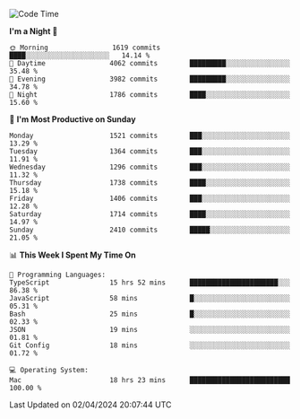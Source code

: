 <!--START_SECTION:waka-->
![Code Time](http://img.shields.io/badge/Code%20Time-3%2C848%20hrs%2053%20mins-blue)

**I'm a Night 🦉** 

```text
🌞 Morning                1619 commits        ████░░░░░░░░░░░░░░░░░░░░░   14.14 % 
🌆 Daytime                4062 commits        █████████░░░░░░░░░░░░░░░░   35.48 % 
🌃 Evening                3982 commits        █████████░░░░░░░░░░░░░░░░   34.78 % 
🌙 Night                  1786 commits        ████░░░░░░░░░░░░░░░░░░░░░   15.60 % 
```
📅 **I'm Most Productive on Sunday** 

```text
Monday                   1521 commits        ███░░░░░░░░░░░░░░░░░░░░░░   13.29 % 
Tuesday                  1364 commits        ███░░░░░░░░░░░░░░░░░░░░░░   11.91 % 
Wednesday                1296 commits        ███░░░░░░░░░░░░░░░░░░░░░░   11.32 % 
Thursday                 1738 commits        ████░░░░░░░░░░░░░░░░░░░░░   15.18 % 
Friday                   1406 commits        ███░░░░░░░░░░░░░░░░░░░░░░   12.28 % 
Saturday                 1714 commits        ████░░░░░░░░░░░░░░░░░░░░░   14.97 % 
Sunday                   2410 commits        █████░░░░░░░░░░░░░░░░░░░░   21.05 % 
```


📊 **This Week I Spent My Time On** 

```text
💬 Programming Languages: 
TypeScript               15 hrs 52 mins      ██████████████████████░░░   86.38 % 
JavaScript               58 mins             █░░░░░░░░░░░░░░░░░░░░░░░░   05.31 % 
Bash                     25 mins             █░░░░░░░░░░░░░░░░░░░░░░░░   02.33 % 
JSON                     19 mins             ░░░░░░░░░░░░░░░░░░░░░░░░░   01.81 % 
Git Config               18 mins             ░░░░░░░░░░░░░░░░░░░░░░░░░   01.72 % 

💻 Operating System: 
Mac                      18 hrs 23 mins      █████████████████████████   100.00 % 
```


 Last Updated on 02/04/2024 20:07:44 UTC
<!--END_SECTION:waka-->

